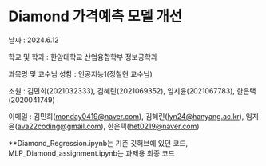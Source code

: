 # Diamond 가격예측 모델 개선

날짜 : 2024.6.12

학교 및 학과 : 한양대학교 산업융합학부 정보공학과

과목명 및 교수님 성함 : 인공지능1(정철현 교수님)

조원 : 김민희(2021032333), 김혜린(2021069352), 임지윤(2021067783), 한은택(2020041749)

이메일 : 김민희(monday0419@naver.com), 김혜린(lyn24@hanyang.ac.kr), 임지윤(ava22coding@gmail.com), 한은택(het0219@naver.com)

**Diamond_Regression.ipynb는 기존 깃허브에 있던 코드, MLP_Diamond_assignment.ipynb는 과제용 최종 코드

